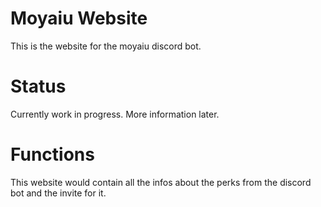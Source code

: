 # Moyaiu Website
This is the website for the moyaiu discord bot.

# Status
Currently work in progress. More information later.

# Functions
This website would contain all the infos about the perks from the discord bot
and the invite for it. 
